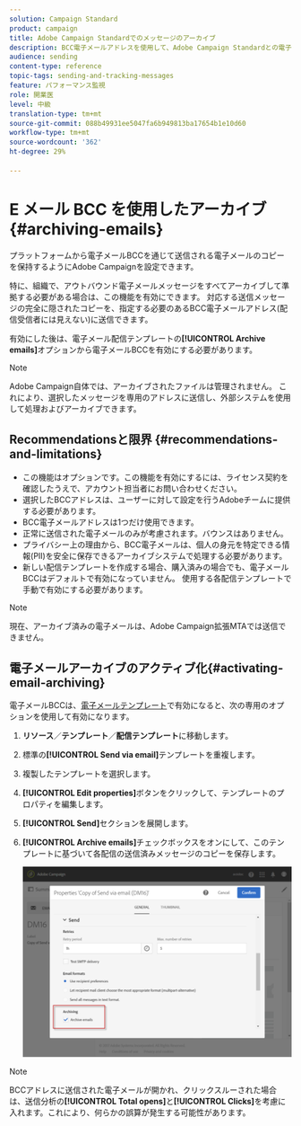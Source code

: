 ```yaml
---
solution: Campaign Standard
product: campaign
title: Adobe Campaign Standardでのメッセージのアーカイブ
description: BCC電子メールアドレスを使用して、Adobe Campaign Standardとの電子メールをアーカイブする方法を説明します。
audience: sending
content-type: reference
topic-tags: sending-and-tracking-messages
feature: パフォーマンス監視
role: 開業医
level: 中級
translation-type: tm+mt
source-git-commit: 088b49931ee5047fa6b949813ba17654b1e10d60
workflow-type: tm+mt
source-wordcount: '362'
ht-degree: 29%

---
```



# E メール BCC を使用したアーカイブ{#archiving-emails}

プラットフォームから電子メールBCCを通じて送信される電子メールのコピーを保持するようにAdobe Campaignを設定できます。

特に、組織で、アウトバウンド電子メールメッセージをすべてアーカイブして準拠する必要がある場合は、この機能を有効にできます。 対応する送信メッセージの完全に隠されたコピーを、指定する必要のあるBCC電子メールアドレス(配信受信者には見えない)に送信できます。

有効にした後は、電子メール配信テンプレートの&#x200B;**[!UICONTROL Archive emails]**&#x200B;オプションから電子メールBCCを有効にする必要があります。

>[!NOTE]
>
>Adobe Campaign自体では、アーカイブされたファイルは管理されません。 これにより、選択したメッセージを専用のアドレスに送信し、外部システムを使用して処理およびアーカイブできます。

## Recommendationsと限界 {#recommendations-and-limitations}

* この機能はオプションです。この機能を有効にするには、ライセンス契約を確認したうえで、アカウント担当者にお問い合わせください。
* 選択したBCCアドレスは、ユーザーに対して設定を行うAdobeチームに提供する必要があります。
* BCC電子メールアドレスは1つだけ使用できます。
* 正常に送信された電子メールのみが考慮されます。バウンスはありません。
* プライバシー上の理由から、BCC電子メールは、個人の身元を特定できる情報(PII)を安全に保存できるアーカイブシステムで処理する必要があります。
* 新しい配信テンプレートを作成する場合、購入済みの場合でも、電子メールBCCはデフォルトで有効になっていません。 使用する各配信テンプレートで手動で有効にする必要があります。

>[!NOTE]
>
>現在、アーカイブ済みの電子メールは、Adobe Campaign拡張MTAでは送信できません。

## 電子メールアーカイブのアクティブ化{#activating-email-archiving}

電子メールBCCは、[電子メールテンプレート](../../start/using/marketing-activity-templates.md)で有効になると、次の専用のオプションを使用して有効になります。

1. **リソース**／**テンプレート**／**配信テンプレート**&#x200B;に移動します。
1. 標準の&#x200B;**[!UICONTROL Send via email]**&#x200B;テンプレートを重複します。
1. 複製したテンプレートを選択します。
1. **[!UICONTROL Edit properties]**&#x200B;ボタンをクリックして、テンプレートのプロパティを編集します。
1. **[!UICONTROL Send]**&#x200B;セクションを展開します。
1. **[!UICONTROL Archive emails]**&#x200B;チェックボックスをオンにして、このテンプレートに基づいて各配信の送信済みメッセージのコピーを保存します。

   ![](assets/email_archiving.png)

>[!NOTE]
>
>BCCアドレスに送信された電子メールが開かれ、クリックスルーされた場合は、送信分析の&#x200B;**[!UICONTROL Total opens]**&#x200B;と&#x200B;**[!UICONTROL Clicks]**&#x200B;を考慮に入れます。これにより、何らかの誤算が発生する可能性があります。